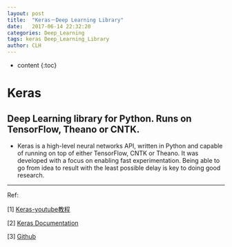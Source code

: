 ```yaml
---
layout: post
title:  "Keras－Deep Learning Library"
date:   2017-06-14 22:32:20 
categories: Deep_Learning
tags: keras Deep_Learning_Library
author: CLH
---
```


* content
{:toc}

# Keras #
## Deep Learning library for Python. Runs on TensorFlow, Theano or CNTK. ##

- Keras is a high-level neural networks API, written in Python and capable of running on top of either TensorFlow, CNTK or Theano. It was developed with a focus on enabling fast experimentation. Being able to go from idea to result with the least possible delay is key to doing good research.








----------
Ref:

[1] [Keras-youtube教程](https://www.youtube.com/playlist?list=PLFxrZqbLojdKuK7Lm6uamegEFGW2wki6P)

[2] [Keras Documentation](https://keras.io/)

[3] [Github](https://github.com/fchollet/keras)